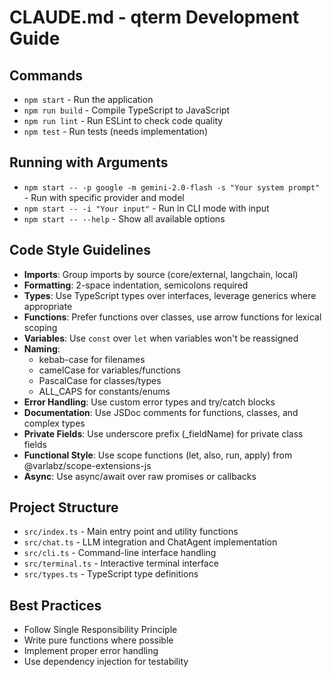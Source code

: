 # CLAUDE.md - qterm Development Guide

## Commands
- `npm start` - Run the application
- `npm run build` - Compile TypeScript to JavaScript
- `npm run lint` - Run ESLint to check code quality
- `npm test` - Run tests (needs implementation)

## Running with Arguments
- `npm start -- -p google -m gemini-2.0-flash -s "Your system prompt"` - Run with specific provider and model
- `npm start -- -i "Your input"` - Run in CLI mode with input
- `npm start -- --help` - Show all available options

## Code Style Guidelines
- **Imports**: Group imports by source (core/external, langchain, local)
- **Formatting**: 2-space indentation, semicolons required
- **Types**: Use TypeScript types over interfaces, leverage generics where appropriate
- **Functions**: Prefer functions over classes, use arrow functions for lexical scoping
- **Variables**: Use `const` over `let` when variables won't be reassigned
- **Naming**:
  - kebab-case for filenames
  - camelCase for variables/functions
  - PascalCase for classes/types
  - ALL_CAPS for constants/enums
- **Error Handling**: Use custom error types and try/catch blocks
- **Documentation**: Use JSDoc comments for functions, classes, and complex types
- **Private Fields**: Use underscore prefix (_fieldName) for private class fields
- **Functional Style**: Use scope functions (let, also, run, apply) from @varlabz/scope-extensions-js
- **Async**: Use async/await over raw promises or callbacks

## Project Structure
- `src/index.ts` - Main entry point and utility functions
- `src/chat.ts` - LLM integration and ChatAgent implementation
- `src/cli.ts` - Command-line interface handling
- `src/terminal.ts` - Interactive terminal interface
- `src/types.ts` - TypeScript type definitions

## Best Practices
- Follow Single Responsibility Principle
- Write pure functions where possible
- Implement proper error handling
- Use dependency injection for testability